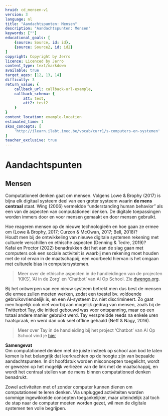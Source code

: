 ```yaml
---
hruid: cd_mensen-v1
version: 3
language: nl
title: "Aandachtspunten: Mensen"
description: "Aandachtspunten: Mensen"
keywords: [""]
educational_goals: [
    {source: Source, id: id}, 
    {source: Source2, id: id2}
]
copyright: Copyright by Jerro
licence: Licenced by Jerro
content_type: text/markdown
available: true
target_ages: [12, 13, 14]
difficulty: 3
return_value: {
    callback_url: callback-url-example,
    callback_schema: {
        att: test,
        att2: test2
    }
}
content_location: example-location
estimated_time: 1
skos_concepts: [
    'http://ilearn.ilabt.imec.be/vocab/curr1/s-computers-en-systemen'
]
teacher_exclusive: true
---
```

# Aandachtspunten

## Mensen
Computationeel denken gaat om mensen. Volgens Lowe & Brophy (2017) is bijna elk digitaal systeem deel van een groter systeem waarin **de mens centraal** staat. Wing (2006) vermeldde “understanding human behavior” als een van de aspecten van computationeel denken. De digitale toepassingen worden immers door en voor mensen gemaakt en door mensen gebruikt.

Hoe reageren mensen op de nieuwe technologieën en hoe gaan ze ermee om (Lowe & Brophy, 2017; Curzon & McOwan, 2017; Bell, 2018)?<br>
Houdt men bij de ontwikkeling van nieuwe digitale systemen rekening met culturele verschillen en ethische aspecten (Denning & Tedre, 2019)?<br>
Kafai en Proctor (2022) benadrukken dat het aan de slag gaan met computers ook een sociale activiteit is waarbij men rekening moet houden met de rol ervan in de maatschappij; een voorbeeld hiervan is het omgaan met culturele bias in computersystemen.

> Meer over de ethische aspecten in de handleidingen van de projecten ‘KIKS’, ‘AI in de Zorg’ en ‘Chatbot’ van AI Op School. Zie [dwengo.org](dwengo.org "website").

Bij het ontwerpen van een nieuw systeem betrekt men dus best de mensen die ermee zullen moeten werken, zodat een toestel bv. voldoende gebruiksvriendelijk is, en een AI-systeem bv. niet discrimineert. Zo gaat men hopelijk ook niet voorbij aan mogelijk gedrag van mensen, zoals bij de Twitterbot Tay, die  initieel gebouwd was voor ontspanning, maar op een totaal andere manier gebruikt werd. Tay verspreidde reeds na enkele uren haatspraak, en werd dan ook snel offline gehaald (Neff & Nagy, 2016).

> Meer over Tay in de handleiding bij het project ‘Chatbot’ van AI Op School vind je [hier](dwengo.org/chatbot "chatbot")

<div class="alert alert-box alert-warning">
<strong>Samengevat</strong><br>
Om computationeel denken met de juiste insteek op school aan bod te laten komen is het belangrijk dat leerkrachten op de hoogte zijn van bepaalde aandachtspunten. In dit hoofdstuk worden misconcepten toegelicht, wordt er gewezen op het mogelijk verliezen van de link met de maatschappij, en wordt het centraal stellen van de mens binnen computationeel denken benadrukt. 

Zowel activiteiten met of zonder computer kunnen dienen om computationeel te leren denken. Via unplugged activiteiten worden sommige ingewikkelde concepten toegankelijker, maar uiteindelijk zal toch de stap naar de computer moeten worden gezet, wil men de digitale systemen ten volle begrijpen.
</div>
